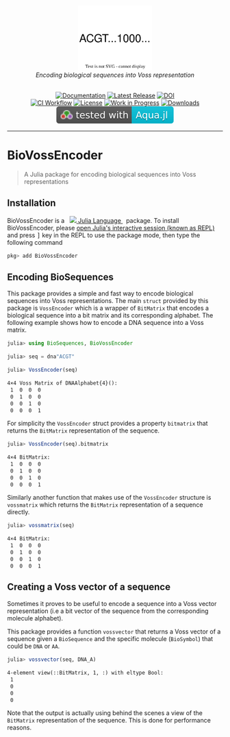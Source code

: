 <div align="center">
  <img src="docs/src/assets/logo.svg" height="150"><br/>
  <i>Encoding biological sequences into Voss representation</i><br/><br/>
</div>

<div align="center">

[![Documentation](https://img.shields.io/badge/documentation-online-blue.svg?logo=Julia&logoColor=white)](https://camilogarciabotero.github.io/BioVossEncoder.jl/dev/)
[![Latest Release](https://img.shields.io/github/release/camilogarciabotero/BioVossEncoder.jl.svg)](https://github.com/camilogarciabotero/BioVossEncoder.jl/releases/latest)
[![DOI](https://zenodo.org/badge/DOI/10.5281/zenodo.10452378.svg)](https://doi.org/10.5281/zenodo.10452378)
<br/>
[![CI Workflow](https://github.com/camilogarciabotero/BioVossEncoder.jl/actions/workflows/CI.yml/badge.svg)](https://github.com/camilogarciabotero/BioVossEncoder.jl/actions/workflows/CI.yml)
[![License](https://img.shields.io/badge/license-MIT-green.svg)](https://github.com/camilogarciabotero/BioVossEncoder.jl/blob/main/LICENSE)
[![Work in Progress](https://www.repostatus.org/badges/latest/wip.svg)](https://www.repostatus.org/#wip)
[![Downloads](https://shields.io/endpoint?url=https://pkgs.genieframework.com/api/v1/badge/BioVossEncoder&label=downloads)](https://pkgs.genieframework.com?packages=BioVossEncoder)
[![Aqua QA](https://raw.githubusercontent.com/JuliaTesting/Aqua.jl/master/badge.svg)](https://github.com/JuliaTesting/Aqua.jl)

</div>

***

# BioVossEncoder

> A Julia package for encoding biological sequences into Voss representations

## Installation

<p>
BioVossEncoder is a &nbsp;
    <a href="https://julialang.org">
        <img src="https://raw.githubusercontent.com/JuliaLang/julia-logo-graphics/master/images/julia.ico" width="16em">
        Julia Language
    </a>
    &nbsp; package. To install BioVossEncoder,
    please <a href="https://docs.julialang.org/en/v1/manual/getting-started/">open
    Julia's interactive session (known as REPL)</a> and press <kbd>]</kbd>
    key in the REPL to use the package mode, then type the following command
</p>

```julia
pkg> add BioVossEncoder
```

## Encoding BioSequences

This package provides a simple and fast way to encode biological sequences into Voss representations. The main `struct` provided by this package is `VossEncoder` which is a wrapper of `BitMatrix` that encodes a biological sequence into a bit matrix and its corresponding alphabet. The following example shows how to encode a DNA sequence into a Voss matrix.

```julia
julia> using BioSequences, BioVossEncoder

```

```julia
julia> seq = dna"ACGT"

```

```julia
julia> VossEncoder(seq)
```

    4×4 Voss Matrix of DNAAlphabet{4}():
     1  0  0  0
     0  1  0  0
     0  0  1  0
     0  0  0  1

For simplicity the `VossEncoder` struct provides a property `bitmatrix` that returns the `BitMatrix` representation of the sequence.

```julia
julia> VossEncoder(seq).bitmatrix
```

    4×4 BitMatrix:
     1  0  0  0
     0  1  0  0
     0  0  1  0
     0  0  0  1

Similarly another function that makes use of the `VossEncoder` structure is `vossmatrix` which returns the `BitMatrix` representation of a sequence directly.

```julia
julia> vossmatrix(seq)
```
    4×4 BitMatrix:
     1  0  0  0
     0  1  0  0
     0  0  1  0
     0  0  0  1

## Creating a Voss vector of a sequence

Sometimes it proves to be useful to encode a sequence into a Voss vector representation (i.e a bit vector of the sequence from the corresponding molecule alphabet).

 This package provides a function `vossvector` that returns a Voss vector of a sequence given a `BioSequence` and the specific molecule (`BioSymbol`) that could be `DNA` or `AA`.

```julia
julia> vossvector(seq, DNA_A)
```
    4-element view(::BitMatrix, 1, :) with eltype Bool:
     1
     0
     0
     0

Note that the output is actually using behind the scenes a view of the `BitMatrix` representation of the sequence. This is done for performance reasons.